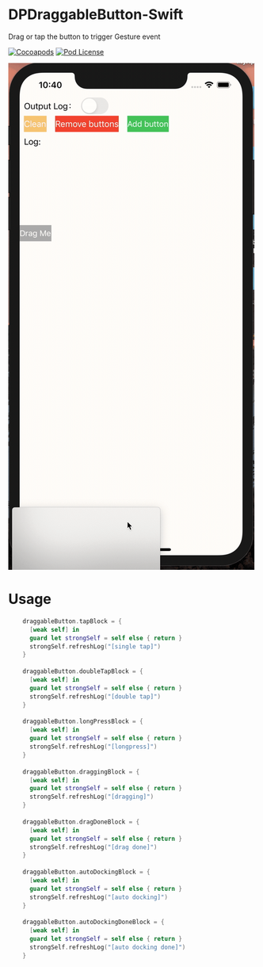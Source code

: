 # DPDraggableButton-Swift
Drag or tap the button to trigger Gesture event

[![Cocoapods](https://img.shields.io/cocoapods/v/DPDraggableButton.svg)](http://cocoapods.org/?q=DPDraggableButton)
[![Pod License](http://img.shields.io/cocoapods/l/DPDraggableButton.svg)](https://github.com/HongliYu/DPDraggableButton-Swift/blob/master/LICENSE)

![screenshot](https://github.com/HongliYu/DPDraggableButton-Swift/blob/master/DPDraggableButton.gif?raw=true)

# Usage

```  swift
    draggableButton.tapBlock = {
      [weak self] in
      guard let strongSelf = self else { return }
      strongSelf.refreshLog("[single tap]")
    }
    
    draggableButton.doubleTapBlock = {
      [weak self] in
      guard let strongSelf = self else { return }
      strongSelf.refreshLog("[double tap]")
    }
    
    draggableButton.longPressBlock = {
      [weak self] in
      guard let strongSelf = self else { return }
      strongSelf.refreshLog("[longpress]")
    }
    
    draggableButton.draggingBlock = {
      [weak self] in
      guard let strongSelf = self else { return }
      strongSelf.refreshLog("[dragging]")
    }
    
    draggableButton.dragDoneBlock = {
      [weak self] in
      guard let strongSelf = self else { return }
      strongSelf.refreshLog("[drag done]")
    }
    
    draggableButton.autoDockingBlock = {
      [weak self] in
      guard let strongSelf = self else { return }
      strongSelf.refreshLog("[auto docking]")
    }
    
    draggableButton.autoDockingDoneBlock = {
      [weak self] in
      guard let strongSelf = self else { return }
      strongSelf.refreshLog("[auto docking done]")
    }

